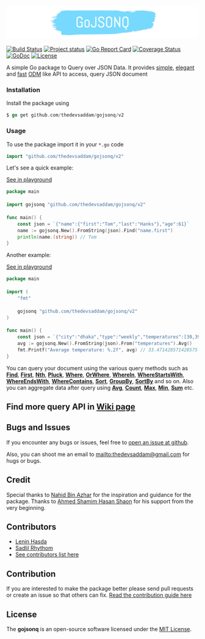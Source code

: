 ![gojsonq-logo](gojsonq.png)

[![Build Status](https://travis-ci.org/thedevsaddam/gojsonq.svg?branch=master)](https://travis-ci.org/thedevsaddam/gojsonq)
[![Project status](https://img.shields.io/badge/version-v2-green.svg)](https://github.com/thedevsaddam/gojsonq/releases)
[![Go Report Card](https://goreportcard.com/badge/github.com/thedevsaddam/gojsonq)](https://goreportcard.com/report/github.com/thedevsaddam/gojsonq)
[![Coverage Status](https://coveralls.io/repos/github/thedevsaddam/gojsonq/badge.svg?branch=master)](https://coveralls.io/github/thedevsaddam/gojsonq)
[![GoDoc](https://godoc.org/github.com/thedevsaddam/gojsonq?status.svg)](https://pkg.go.dev/github.com/thedevsaddam/gojsonq/v2)
[![License](https://img.shields.io/dub/l/vibe-d.svg)](LICENSE.md)

A simple Go package to Query over JSON Data. It provides [simple](https://github.com/thedevsaddam/gojsonq/wiki/Queries#jsonstringjson), [elegant](https://github.com/thedevsaddam/gojsonq/wiki/Queries#selectproperties) and [fast](https://github.com/thedevsaddam/gojsonq/wiki/Benchmark) [ODM](https://github.com/thedevsaddam/gojsonq/wiki/Queries#frompath) like API to access, query JSON document

### Installation

Install the package using
```go
$ go get github.com/thedevsaddam/gojsonq/v2
```

### Usage

To use the package import it in your `*.go` code
```go
import "github.com/thedevsaddam/gojsonq/v2"
```

Let's see a quick example:

[See in playground](https://play.golang.org/p/UiqyllP2vkn)

```go
package main

import gojsonq "github.com/thedevsaddam/gojsonq/v2"

func main() {
	const json = `{"name":{"first":"Tom","last":"Hanks"},"age":61}`
	name := gojsonq.New().FromString(json).Find("name.first")
	println(name.(string)) // Tom
}
```

Another example:

[See in playground](https://play.golang.org/p/QLVxpi6nVbi)

```go
package main

import (
	"fmt"

	gojsonq "github.com/thedevsaddam/gojsonq/v2"
)

func main() {
	const json = `{"city":"dhaka","type":"weekly","temperatures":[30,39.9,35.4,33.5,31.6,33.2,30.7]}`
	avg := gojsonq.New().FromString(json).From("temperatures").Avg()
	fmt.Printf("Average temperature: %.2f", avg) // 33.471428571428575
}
```

You can query your document using the various query methods such as **[Find](https://github.com/thedevsaddam/gojsonq/wiki/Queries#findpath)**, **[First](https://github.com/thedevsaddam/gojsonq/wiki/Queries#first)**, **[Nth](https://github.com/thedevsaddam/gojsonq/wiki/Queries#nthindex)**, **[Pluck](https://github.com/thedevsaddam/gojsonq/wiki/Queries#pluckproperty)**,  **[Where](https://github.com/thedevsaddam/gojsonq/wiki/Queries#wherekey-op-val)**, **[OrWhere](https://github.com/thedevsaddam/gojsonq/wiki/Queries#orwherekey-op-val)**, **[WhereIn](https://github.com/thedevsaddam/gojsonq/wiki/Queries#whereinkey-val)**, **[WhereStartsWith](https://github.com/thedevsaddam/gojsonq/wiki/Queries#wherestartswithkey-val)**, **[WhereEndsWith](https://github.com/thedevsaddam/gojsonq/wiki/Queries#whereendswithkey-val)**, **[WhereContains](https://github.com/thedevsaddam/gojsonq/wiki/Queries#wherecontainskey-val)**, **[Sort](https://github.com/thedevsaddam/gojsonq/wiki/Queries#sortorder)**,  **[GroupBy](https://github.com/thedevsaddam/gojsonq/wiki/Queries#groupbyproperty)**,  **[SortBy](https://github.com/thedevsaddam/gojsonq/wiki/Queries#sortbyproperty-order)** and so on. Also you can aggregate data after query using **[Avg](https://github.com/thedevsaddam/gojsonq/wiki/Queries#avgproperty)**,  **[Count](https://github.com/thedevsaddam/gojsonq/wiki/Queries#count)**, **[Max](https://github.com/thedevsaddam/gojsonq/wiki/Queries#maxproperty)**, **[Min](https://github.com/thedevsaddam/gojsonq/wiki/Queries#minproperty)**, **[Sum](https://github.com/thedevsaddam/gojsonq/wiki/Queries#sumproperty)** etc.

## Find more query API in [Wiki page](https://github.com/thedevsaddam/gojsonq/wiki/Queries)

## Bugs and Issues

If you encounter any bugs or issues, feel free to [open an issue at
github](https://github.com/thedevsaddam/gojsonq/issues).

Also, you can shoot me an email to
<mailto:thedevsaddam@gmail.com> for hugs or bugs.

## Credit

Special thanks to [Nahid Bin Azhar](https://github.com/nahid) for the inspiration and guidance for the package. Thanks to [Ahmed Shamim Hasan Shaon](https://github.com/me-shaon) for his support from the very beginning.

## Contributors
* [Lenin Hasda](https://github.com/leninhasda)
* [Sadlil Rhythom](https://github.com/sadlil)
* [See contributors list here](https://github.com/thedevsaddam/gojsonq/graphs/contributors)

## Contribution
If you are interested to make the package better please send pull requests or create an issue so that others can fix.
[Read the contribution guide here](CONTRIBUTING.md)

## License
The **gojsonq** is an open-source software licensed under the [MIT License](LICENSE.md).
